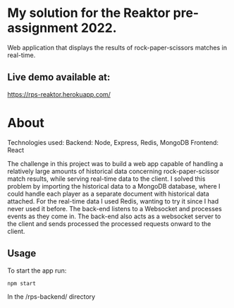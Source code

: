 # My solution for the Reaktor pre-assignment 2022.

Web application that displays the results of rock-paper-scissors matches in real-time.

## Live demo available at:
https://rps-reaktor.herokuapp.com/

# About

Technologies used:
Backend: Node, Express, Redis, MongoDB
Frontend: React

The challenge in this project was to build a web app capable of handling a relatively large amounts of historical data concerning rock-paper-scissor match results, while serving real-time data to the client. I solved this problem by importing the historical data to a MongoDB database, where I could handle each player as a separate document with historical data attached. For the real-time data I used Redis, wanting to try it since I had never used it before. The back-end listens to a Websocket and processes events as they come in. The back-end also acts as a websocket server to the client and sends processed the processed requests onward to the client.

## Usage

To start the app run:

```sh
npm start
```
In the /rps-backend/ directory



